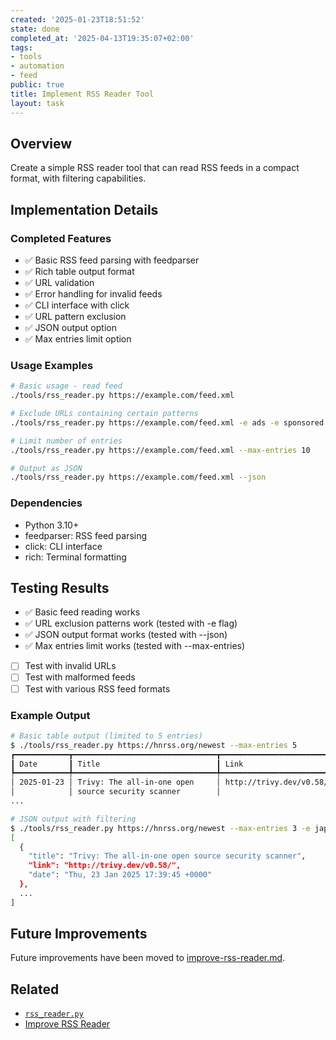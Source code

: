 ```yaml
---
created: '2025-01-23T18:51:52'
state: done
completed_at: '2025-04-13T19:35:07+02:00'
tags:
- tools
- automation
- feed
public: true
title: Implement RSS Reader Tool
layout: task
---
```

## Overview
Create a simple RSS reader tool that can read RSS feeds in a compact format, with filtering capabilities.

## Implementation Details

### Completed Features
- ✅ Basic RSS feed parsing with feedparser
- ✅ Rich table output format
- ✅ URL validation
- ✅ Error handling for invalid feeds
- ✅ CLI interface with click
- ✅ URL pattern exclusion
- ✅ JSON output option
- ✅ Max entries limit option

### Usage Examples

```bash
# Basic usage - read feed
./tools/rss_reader.py https://example.com/feed.xml

# Exclude URLs containing certain patterns
./tools/rss_reader.py https://example.com/feed.xml -e ads -e sponsored

# Limit number of entries
./tools/rss_reader.py https://example.com/feed.xml --max-entries 10

# Output as JSON
./tools/rss_reader.py https://example.com/feed.xml --json
```

### Dependencies
- Python 3.10+
- feedparser: RSS feed parsing
- click: CLI interface
- rich: Terminal formatting

## Testing Results
- ✅ Basic feed reading works
- ✅ URL exclusion patterns work (tested with -e flag)
- ✅ JSON output format works (tested with --json)
- ✅ Max entries limit works (tested with --max-entries)
- [ ] Test with invalid URLs
- [ ] Test with malformed feeds
- [ ] Test with various RSS feed formats

### Example Output

```bash
# Basic table output (limited to 5 entries)
$ ./tools/rss_reader.py https://hnrss.org/newest --max-entries 5
┏━━━━━━━━━━━━┳━━━━━━━━━━━━━━━━━━━━━━━━━━━━━━━━┳━━━━━━━━━━━━━━━━━━━━━━━━━━━━━━━━┓
┃ Date       ┃ Title                          ┃ Link                           ┃
┡━━━━━━━━━━━━╇━━━━━━━━━━━━━━━━━━━━━━━━━━━━━━━━╇━━━━━━━━━━━━━━━━━━━━━━━━━━━━━━━━┩
│ 2025-01-23 │ Trivy: The all-in-one open     │ http://trivy.dev/v0.58/        │
│            │ source security scanner        │                                │
...

# JSON output with filtering
$ ./tools/rss_reader.py https://hnrss.org/newest --max-entries 3 -e japan --json
[
  {
    "title": "Trivy: The all-in-one open source security scanner",
    "link": "http://trivy.dev/v0.58/",
    "date": "Thu, 23 Jan 2025 17:39:45 +0000"
  },
  ...
]
```

## Future Improvements
Future improvements have been moved to [improve-rss-reader.md](./improve-rss-reader.md).

## Related
- [`rss_reader.py`](../tools/rss_reader.py)
- [Improve RSS Reader](./improve-rss-reader.md)
